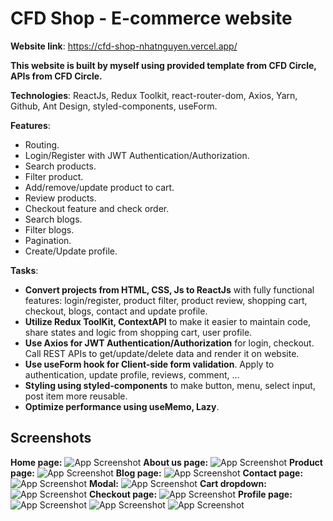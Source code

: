
# CFD Shop - E-commerce website

**Website link**: https://cfd-shop-nhatnguyen.vercel.app/

**This website is built by myself using provided template from CFD Circle, APIs from CFD Circle.**

**Technologies**: ReactJs, Redux Toolkit, react-router-dom, Axios, Yarn, Github, Ant Design, styled-components, useForm.

**Features**: 
- Routing.
- Login/Register with JWT Authentication/Authorization.
- Search products.
- Filter product.
- Add/remove/update product to cart.
- Review products.
- Checkout feature and check order.
- Search blogs.
- Filter blogs.
- Pagination.
- Create/Update profile.

**Tasks**:
- **Convert projects from HTML, CSS, Js to ReactJs** with fully functional features: login/register, product filter, product review, shopping cart, checkout, blogs, contact and update profile.
- **Utilize Redux ToolKit, ContextAPI** to make it easier to maintain code, share states and logic from shopping cart, user profile.
- **Use Axios for JWT Authentication/Authorization** for login, checkout. Call REST APIs to get/update/delete data and render it on website.
- **Use useForm hook for Client-side form validation**. Apply to authentication, update profile, reviews, comment, ...
- **Styling using styled-components** to make button, menu, select input, post item more reusable.
- **Optimize performance using useMemo, Lazy**.
## Screenshots
**Home page:**
![App Screenshot](https://github.com/user-attachments/assets/fbd5e4bb-a01c-427e-afd4-9975f67774ab)
**About us page:**
![App Screenshot](https://github.com/user-attachments/assets/89fcacd9-5d3e-468d-b375-99ae9a0e83ff)
**Product page:**
![App Screenshot](https://github.com/user-attachments/assets/65a0a568-2538-4bf7-a686-0b6274f86e9a)
**Blog page:**
![App Screenshot](https://github.com/user-attachments/assets/50364df6-2d3a-4fa8-aa92-5506dc3a53e4)
**Contact page:**
![App Screenshot](https://github.com/user-attachments/assets/038b40ff-c0f5-4650-8bd7-29f528697faa)
**Modal:**
![App Screenshot](https://github.com/user-attachments/assets/85540aa7-1a97-4e1b-aebc-b82dcbccd473)
**Cart dropdown:**
![App Screenshot](https://github.com/user-attachments/assets/2914a155-4a60-4bd9-bb11-1fb133abae5c)
**Checkout page:**
![App Screenshot](https://github.com/user-attachments/assets/055a7322-e573-4a19-b905-ebb50c297d8e)
**Profile page:**
![App Screenshot](https://github.com/user-attachments/assets/141ebbc9-b568-4db6-883c-e23783bfa6d3)
![App Screenshot](https://github.com/user-attachments/assets/5dbcc8de-4f71-4cc4-b0a9-7300d891a29d)
![App Screenshot](https://github.com/user-attachments/assets/2a96a08e-5cc4-468b-875c-9c469ab9b338)
